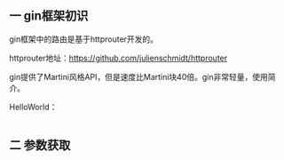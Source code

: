 ## 一 gin框架初识

gin框架中的路由是基于httprouter开发的。  

httprouter地址：https://github.com/julienschmidt/httprouter

gin提供了Martini风格API，但是速度比Martini块40倍。gin非常轻量，使用简介。  

HelloWorld：
```go

```

## 二 参数获取


